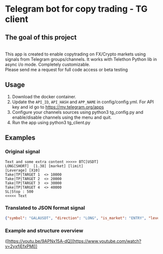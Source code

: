 
# Telegram bot for copy trading - TG client

## The goal of this project

<br>This app is created to enable copytrading on FX/Crypto markets using signals from Telegram groups/channels. It works with Telethon Python lib in async i/o mode.
Completely customizable.<br>
Please send me a request for full code access or beta testing

## Usage

1. Download the docker container.
2. Update the `API_ID`, `API_HASH` and `APP_NAME` in config/config.yml. For API key and id go to https://my.telegram.org/apps
3. Configure your channels sources using python3 tg_config.py and enable/disable channels using the menu and quit.
4. Run the app using python3 tg_client.py

## Examples

### Original signal
```
Text and some extra content >>>>> BTC[USDT]
LONG[SHORT]  [1.38] [market] [limit]
[Leverage] [X10]
Take|TP|TARGET 1  <> 10000
Take|TP|TARGET 2  <> 20000
Take|TP|TARGET 3  <> 30000
Take|TP|TARGET 4  <> 40000
SL|Stop : 500
<<<<< Text
```

### Translated to JSON format signal
```json
{"symbol": "GALAUSDT", "direction": "LONG", "is_market": "ENTRY", "leverage": "10", "market_price": "0.02675", "tp_price1": "0.02702", "tp_price2": "0.02729", "tp_price3": "0.02782", "tp_price4": "0.02836", "sl_price": "0.02541"}
```


 ###  Example and structure overview <br>
 ([https://youtu.be/9APNx15A-dQ](https://www.youtube.com/watch?v=2yxfjEfxPMI))
